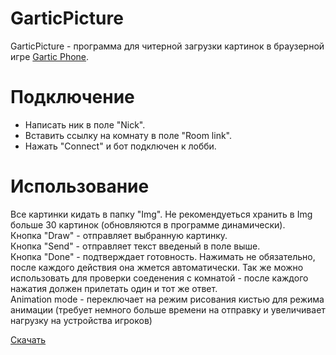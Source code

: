# GarticPicture
GarticPicture - программа для читерной загрузки картинок в браузерной игре [Gartic Phone](https://garticphone.com).
# Подключение
* Написать ник в поле "Nick".
* Вставить ссылку на комнату в поле "Room link".
* Нажать "Connect" и бот подключен к лобби.
# Использование
Все картинки кидать в папку "Img". Не рекомендуеться хранить в Img больше 30 картинок (обновляются в программе динамически).  
Кнопка "Draw" - отправляет выбранную картинку.  
Кнопка "Send" - отправляет текст введеный в поле выше.  
Кнопка "Done" - подтверждает готовность. Нажимать не обязательно, после каждого действия она жмется автоматически. Так же можно использовать для проверки соеденения с комнатой - после каждого нажатия должен прилетать один и тот же ответ.  
Animation mode - переключает на режим рисования кистью для режима анимации (требует немного больше времени на отправку и увеличивает нагрузку на устройства игроков)  

[Скачать](https://github.com/Megum13/GarticPicture/releases/download/v1.4/GarticPicture.rar)
